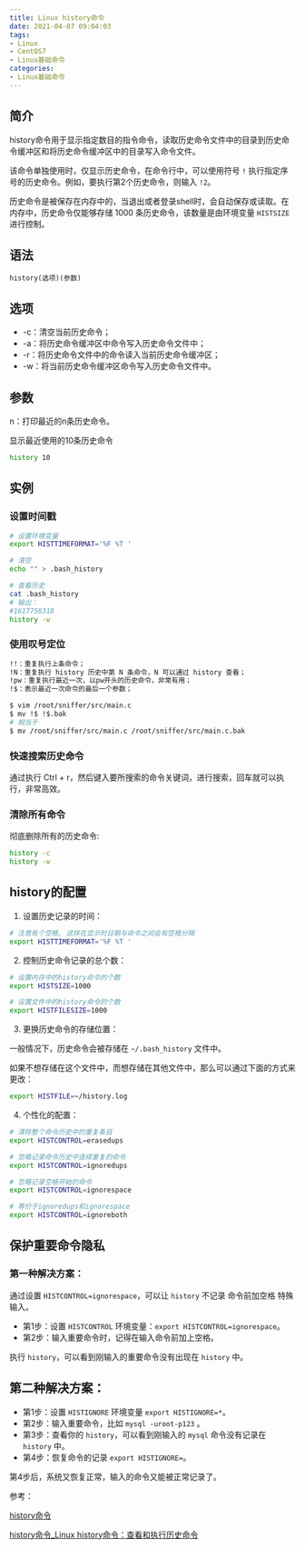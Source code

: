 ```yaml
---
title: Linux history命令
date: 2021-04-07 09:04:03
tags:
- Linux
- CentOS7
- Linux基础命令
categories:
- Linux基础命令
---
```


## 简介

history命令用于显示指定数目的指令命令，读取历史命令文件中的目录到历史命令缓冲区和将历史命令缓冲区中的目录写入命令文件。

该命令单独使用时，仅显示历史命令，在命令行中，可以使用符号 `!` 执行指定序号的历史命令。例如，要执行第2个历史命令，则输入 `!2`。

历史命令是被保存在内存中的，当退出或者登录shell时，会自动保存或读取。在内存中，历史命令仅能够存储 1000 条历史命令，该数量是由环境变量 `HISTSIZE` 进行控制。

<!--more-->

## 语法

`history(选项)(参数)`

## 选项

* -c：清空当前历史命令；
* -a：将历史命令缓冲区中命令写入历史命令文件中；
* -r：将历史命令文件中的命令读入当前历史命令缓冲区；
* -w：将当前历史命令缓冲区命令写入历史命令文件中。

## 参数

n：打印最近的n条历史命令。

显示最近使用的10条历史命令

```sh
history 10
```

## 实例

### 设置时间戳

```sh
# 设置环境变量
export HISTTIMEFORMAT='%F %T '

# 清空 
echo "" > .bash_history

# 查看历史
cat .bash_history
# 输出：
#1617758318
history -w
```

### 使用叹号定位

```sh
!!：重复执行上条命令；
!N：重复执行 history 历史中第 N 条命令，N 可以通过 history 查看；
!pw：重复执行最近一次，以pw开头的历史命令，非常有用；
!$：表示最近一次命令的最后一个参数；
```

```sh
$ vim /root/sniffer/src/main.c
$ mv !$ !$.bak
# 相当于
$ mv /root/sniffer/src/main.c /root/sniffer/src/main.c.bak
```

### 快速搜索历史命令

通过执行 Ctrl + r，然后键入要所搜索的命令关键词，进行搜索，回车就可以执行，非常高效。

### 清除所有命令

彻底删除所有的历史命令:

```sh
history -c
history -w
```

## history的配置

1. 设置历史记录的时间：

```sh
# 注意有个空格, 这样在显示时日期与命令之间会有空格分隔
export HISTTIMEFORMAT='%F %T '
```

2. 控制历史命令记录的总个数：

```sh
# 设置内存中的history命令的个数
export HISTSIZE=1000

# 设置文件中的history命令的个数
export HISTFILESIZE=1000
```

3. 更换历史命令的存储位置：

一般情况下，历史命令会被存储在 `~/.bash_history` 文件中。

如果不想存储在这个文件中，而想存储在其他文件中，那么可以通过下面的方式来更改：

```sh
export HISTFILE=~/history.log
```

4. 个性化的配置：

```sh
# 清除整个命令历史中的重复条目
export HISTCONTROL=erasedups

# 忽略记录命令历史中连续重复的命令
export HISTCONTROL=ignoredups

# 忽略记录空格开始的命令
export HISTCONTROL=ignorespace

# 等价于ignoredups和ignorespace
export HISTCONTROL=ignoreboth
```

## 保护重要命令隐私

### 第一种解决方案：

通过设置 `HISTCONTROL=ignorespace`，可以让 `history` 不记录 命令前加空格 特殊输入。

* 第1步：设置 `HISTCONTROL` 环境变量：`export HISTCONTROL=ignorespace`。
* 第2步：输入重要命令时，记得在输入命令前加上空格。

执行 `history`，可以看到刚输入的重要命令没有出现在 `history` 中。

## 第二种解决方案：

* 第1步：设置 `HISTIGNORE` 环境变量 `export HISTIGNORE=*`。
* 第2步：输入重要命令，比如 `mysql -uroot-p123` 。
* 第3步：查看你的 `history`，可以看到刚输入的 `mysql` 命令没有记录在 `history` 中。
* 第4步：恢复命令的记录 `export HISTIGNORE=`。

第4步后，系统又恢复正常，输入的命令又能被正常记录了。

参考：

[history命令](https://man.linuxde.net/history)

[history命令_Linux history命令：查看和执行历史命令](http://c.biancheng.net/linux/history.html)